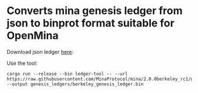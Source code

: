 # Converts mina genesis ledger from json to binprot format suitable for OpenMina

Download json ledger [here](https://raw.githubusercontent.com/MinaProtocol/mina/2.0.0berkeley_rc1/genesis_ledgers/berkeley.json): 

Use the tool:

```
cargo run --release --bin ledger-tool -- --url https://raw.githubusercontent.com/MinaProtocol/mina/2.0.0berkeley_rc1/genesis_ledgers/berkeley.json --output genesis_ledgers/berkeley_genesis_ledger.bin
```
